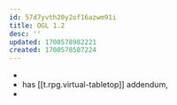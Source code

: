 ```yaml
---
id: 57d7yvth20y2of16azwm91i
title: OGL 1.2
desc: ''
updated: 1700578982221
created: 1700578587224
---
```


- 
- has [[t.rpg.virtual-tabletop]] addendum, 
- 